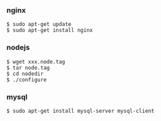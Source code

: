 ### nginx
	$ sudo apt-get update
	$ sudo apt-get install nginx

### nodejs
	$ wget xxx.node.tag
	$ tar node.tag
	$ cd nodedir
	$ ./configure

### mysql
	$ sudo apt-get install mysql-server mysql-client
